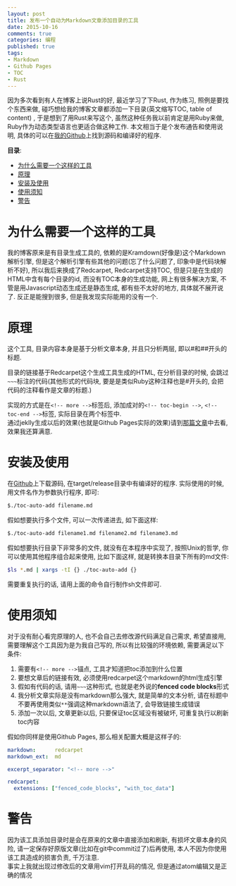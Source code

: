 ```yaml
---
layout: post
title: 发布一个自动为Markdown文章添加目录的工具
date: 2015-10-16
comments: true
categories: 编程
published: true
tags: 
- Markdown
- Github Pages
- TOC
- Rust
---
```


因为多次看到有人在博客上说Rust的好, 最近学习了下Rust, 作为练习, 照例是要找个东西来做, 碰巧想给我的博客文章都添加一下目录(英文缩写TOC, table of content) , 于是想到了用Rust来写这个, 虽然这种任务我以前肯定是用Ruby来做, Ruby作为动态类型语言也更适合做这种工作.  本文相当于是个发布通告和使用说明, 具体的可以在[我的Github](https://github.com/jtianling/toc-auto-add)上找到源码和编译好的程序.

<!-- more -->
<!-- toc-begin -->
**目录**:

* [为什么需要一个这样的工具](#为什么需要一个这样的工具)
* [原理](#原理)
* [安装及使用](#安装及使用)
* [使用须知](#使用须知)
* [警告](#警告)

<!-- toc-end -->

# 为什么需要一个这样的工具
我的博客原来是有目录生成工具的, 依赖的是Kramdown(好像是)这个Markdown解析引擎, 但是这个解析引擎有些其他的问题(忘了什么问题了, 印象中是代码块解析不好), 所以我后来换成了Redcarpet, Redcarpet支持TOC, 但是只是在生成的HTML中含有每个目录的id, 而没有TOC本身的生成功能, 网上有很多解决方案, 不管是用Javascript动态生成还是静态生成, 都有些不太好的地方, 具体就不展开说了.  反正是能搜到很多, 但是我发现实际能用的没有一个.  

# 原理
这个工具, 目录内容本身是基于分析文章本身, 并且只分析两层, 即以#和##开头的标题.  

目录的链接基于Redcarpet这个生成工具生成的HTML, 在分析目录的时候, 会跳过`~~~`标注的代码(其他形式的代码块, 要是是类似Ruby这种注释也是#开头的, 会把代码的注释看作是文章的标题.)

实现的方式是在`<!-- more -->`标签后, 添加成对的`<!-- toc-begin -->`, `<!-- toc-end -->`标签, 实际目录在两个标签中.  
通过jeklly生成以后的效果(也就是Github Pages实际的效果)请到[那篇文章](http://www.jtianling.com/write-blog-with-jekyll-and-github-pages.html)中去看, 效果我还算满意.

# 安装及使用

在[Github](https://github.com/jtianling/toc-auto-add)上下载源码, 在target/release目录中有编译好的程序. 实际使用的时候, 用文件名作为参数执行程序, 即可:

~~~ bash
$./toc-auto-add filename.md
~~~

假如想要执行多个文件, 可以一次传递进去, 如下面这样:

~~~ bash
$./toc-auto-add filename1.md filename2.md filename3.md
~~~

假如想要执行目录下非常多的文件, 就没有在本程序中实现了, 按照Unix的哲学, 你可以使用其他程序组合起来使用, 比如下面这样, 就是转换本目录下所有的md文件:

~~~ bash
$ls *.md | xargs -tI {} ./toc-auto-add {}
~~~

需要重复执行的话, 请用上面的命令自行制作sh文件即可.

# 使用须知
对于没有耐心看完原理的人, 也不会自己去修改源代码满足自己需求, 希望直接用, 需要理解这个工具因为是为我自己写的, 所以有比较强的环境依赖, 需要满足以下条件:

1. 需要有`<!-- more -->`锚点, 工具才知道把toc添加到什么位置
2. 要想文章后的链接有效, 必须使用redcarpet这个markdown的html生成引擎
3. 假如有代码的话, 请用`~~~`这种形式, 也就是老外说的**fenced code blocks**形式
4. 我分析文章实际是没有markdown那么强大, 就是简单的文本分析, 请在标题中不要再使用类似`**`强调这种markdown语法了, 会导致链接生成错误
5. 添加一次以后, 文章更新以后, 只要保证toc区域没有被破坏, 可重复执行以刷新toc内容

假如你同样是使用Github Pages, 那么相关配置大概是这样子的:

~~~ yaml
markdown:      redcarpet
markdown_ext:  md

excerpt_separator: "<!-- more -->"

redcarpet:
  extensions: ["fenced_code_blocks", "with_toc_data"]
~~~

# 警告
因为该工具添加目录时是会在原来的文章中直接添加和刷新, 有损坏文章本身的风险, 请一定保存好原版文章(比如在git中commit过了)后再使用, 本人不因为你使用该工具造成的损害负责, 千万注意.  
事实上我就出现过修改后的文章用vim打开乱码的情况, 但是通过atom编辑又是正确的情况
